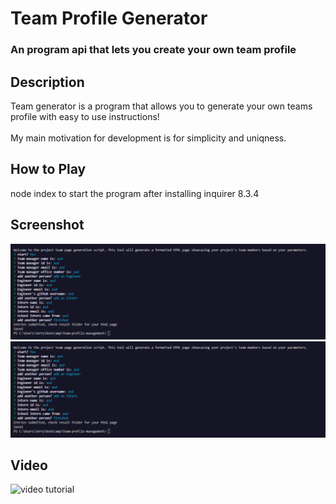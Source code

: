 # Team Profile Generator
### An program api that lets you create your own team profile

## Description
Team generator is a program that allows you to generate your own teams profile with easy to use instructions!
<br>
<br>My main motivation for development is for simplicity and uniqness. 


## How to Play
node index to start the program after installing inquirer 8.3.4



## Screenshot
![Screenshot of website](./media/imagasde.png)
![Screenshot of website](./media/imagasde.png)

## Video
![video tutorial](https://youtu.be/oUdqw_e5KBw)

